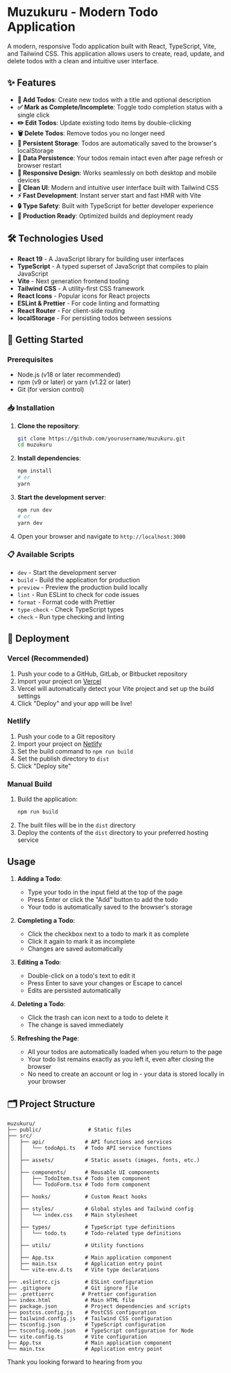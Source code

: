 # Muzukuru - Modern Todo Application

A modern, responsive Todo application built with React, TypeScript, Vite, and Tailwind CSS. This application allows users to create, read, update, and delete todos with a clean and intuitive user interface.

## ✨ Features

- **📝 Add Todos**: Create new todos with a title and optional description
- **✅ Mark as Complete/Incomplete**: Toggle todo completion status with a single click
- **✏️ Edit Todos**: Update existing todo items by double-clicking
- **🗑️ Delete Todos**: Remove todos you no longer need
- **💾 Persistent Storage**: Todos are automatically saved to the browser's localStorage
- **🔄 Data Persistence**: Your todos remain intact even after page refresh or browser restart
- **📱 Responsive Design**: Works seamlessly on both desktop and mobile devices
- **🎨 Clean UI**: Modern and intuitive user interface built with Tailwind CSS
- **⚡ Fast Development**: Instant server start and fast HMR with Vite
- **🔒 Type Safety**: Built with TypeScript for better developer experience
- **🚀 Production Ready**: Optimized builds and deployment ready

## 🛠️ Technologies Used

- **React 19** - A JavaScript library for building user interfaces
- **TypeScript** - A typed superset of JavaScript that compiles to plain JavaScript
- **Vite** - Next generation frontend tooling
- **Tailwind CSS** - A utility-first CSS framework
- **React Icons** - Popular icons for React projects
- **ESLint & Prettier** - For code linting and formatting
- **React Router** - For client-side routing
- **localStorage** - For persisting todos between sessions

## 🚀 Getting Started

### Prerequisites

- Node.js (v18 or later recommended)
- npm (v9 or later) or yarn (v1.22 or later)
- Git (for version control)

### 📥 Installation

1. **Clone the repository**:
   ```bash
   git clone https://github.com/yourusername/muzukuru.git
   cd muzukuru
   ```

2. **Install dependencies**:
   ```bash
   npm install
   # or
   yarn
   ```

3. **Start the development server**:
   ```bash
   npm run dev
   # or
   yarn dev
   ```

4. Open your browser and navigate to `http://localhost:3000`

### 📋 Available Scripts

- `dev` - Start the development server
- `build` - Build the application for production
- `preview` - Preview the production build locally
- `lint` - Run ESLint to check for code issues
- `format` - Format code with Prettier
- `type-check` - Check TypeScript types
- `check` - Run type checking and linting

## 🚀 Deployment

### Vercel (Recommended)

1. Push your code to a GitHub, GitLab, or Bitbucket repository
2. Import your project on [Vercel](https://vercel.com/import)
3. Vercel will automatically detect your Vite project and set up the build settings
4. Click "Deploy" and your app will be live!

### Netlify

1. Push your code to a Git repository
2. Import your project on [Netlify](https://app.netlify.com/)
3. Set the build command to `npm run build`
4. Set the publish directory to `dist`
5. Click "Deploy site"

### Manual Build

1. Build the application:
   ```bash
   npm run build
   ```
2. The built files will be in the `dist` directory
3. Deploy the contents of the `dist` directory to your preferred hosting service

## Usage

1. **Adding a Todo**:
   - Type your todo in the input field at the top of the page
   - Press Enter or click the "Add" button to add the todo
   - Your todo is automatically saved to the browser's storage

2. **Completing a Todo**:
   - Click the checkbox next to a todo to mark it as complete
   - Click it again to mark it as incomplete
   - Changes are saved automatically

3. **Editing a Todo**:
   - Double-click on a todo's text to edit it
   - Press Enter to save your changes or Escape to cancel
   - Edits are persisted automatically

4. **Deleting a Todo**:
   - Click the trash can icon next to a todo to delete it
   - The change is saved immediately

5. **Refreshing the Page**:
   - All your todos are automatically loaded when you return to the page
   - Your todo list remains exactly as you left it, even after closing the browser
   - No need to create an account or log in - your data is stored locally in your browser

## 🗂️ Project Structure

```
muzukuru/
├── public/               # Static files
├── src/
│   ├── api/             # API functions and services
│   │   └── todoApi.ts   # Todo API service functions
│   │
│   ├── assets/          # Static assets (images, fonts, etc.)
│   │
│   ├── components/      # Reusable UI components
│   │   ├── TodoItem.tsx # Todo item component
│   │   └── TodoForm.tsx # Todo form component
│   │
│   ├── hooks/           # Custom React hooks
│   │
│   ├── styles/          # Global styles and Tailwind config
│   │   └── index.css    # Main stylesheet
│   │
│   ├── types/           # TypeScript type definitions
│   │   └── todo.ts      # Todo-related type definitions
│   │
│   ├── utils/           # Utility functions
│   │
│   ├── App.tsx          # Main application component
│   ├── main.tsx         # Application entry point
│   └── vite-env.d.ts    # Vite type declarations
│
├── .eslintrc.cjs        # ESLint configuration
├── .gitignore           # Git ignore file
├── .prettierrc         # Prettier configuration
├── index.html           # Main HTML file
├── package.json         # Project dependencies and scripts
├── postcss.config.js    # PostCSS configuration
├── tailwind.config.js   # Tailwind CSS configuration
├── tsconfig.json        # TypeScript configuration
├── tsconfig.node.json   # TypeScript configuration for Node
└── vite.config.ts       # Vite configuration
├── App.tsx              # Main application component
└── main.tsx             # Application entry point
```

Thank you looking forward to hearing from you
